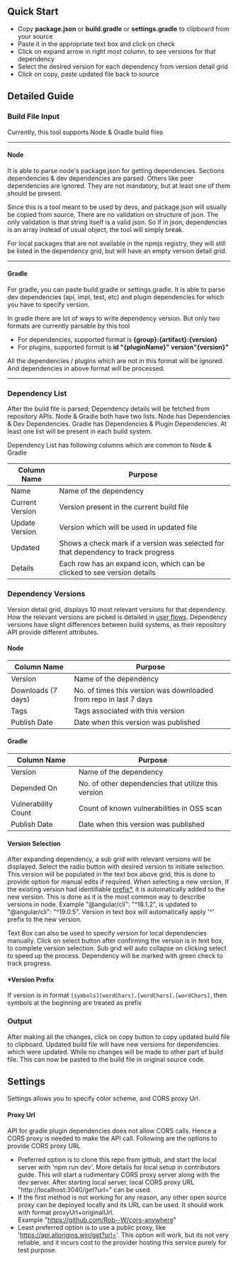 ## Quick Start

- Copy **package.json** or **build.gradle** or **settings.gradle** to clipboard from your source
- Paste it in the appropriate text box and click on check
- Click on expand arrow in right most column, to see versions for that dependency
- Select the desired version for each dependency from version detail grid
- Click on copy, paste updated file back to source

## Detailed Guide

### Build File Input
Currently, this tool supports Node & Gradle build files

---

#### Node
It is able to parse node's package.json for getting dependencies. Sections dependencies & dev dependencies are parsed. Others like peer dependencies are ignored.
They are not mandatory, but at least one of them should be present. 

Since this is a tool meant to be used by devs, and package.json will usually be copied from source, There are no validation on structure of json.
The only validation is that string itself is a valid json. So if in json, dependencies is an array instead of usual object, the tool will simply break.

For local packages that are not available in the npmjs registry, they will still be listed in the dependency grid, but will have an empty version detail grid.

---

#### Gradle
For gradle, you can paste build.gradle or settings.gradle. It is able to parse dev dependencies (api, impl, test, etc) and plugin dependencies for which you have to specify version.

In gradle there are lot of ways to write dependency version. But only two formats are currently parsable by this tool
- For dependencies, supported format is **{group}:{artifact}:{version}**
- For plugins, supported format is **id "{pluginName}" version"{version}"**

All the dependencies / plugins which are not in this format will be ignored. And dependencies in above format will be processed.

---

### Dependency List
After the build file is parsed; Dependency details will be fetched from repository APIs. Node & Gradle both have two lists. Node has Dependencies & Dev Dependencies. Gradle has Dependencies & Plugin Dependencies. At least one list will be present in each build system.

Dependency List has following columns which are common to Node & Gradle

| Column Name       | Purpose                                                           |
|-------------------|-------------------------------------------------------------------|
| Name              | Name of the dependency                                            |
| Current Version   | Version present in the current build file                         |
| Update Version    | Version which will be used in updated file                        |
| Updated           | Shows a check mark if a version was selected for that dependency to track progress |
| Details           | Each row has an expand icon, which can be clicked to see version details |


### Dependency Versions
Version detail grid, displays 10 most relevant versions for that dependency. How the relevant versions are picked is detailed in [user flows](/user-flows). Dependency versions have slight differences between build systems, as their repository API provide different attributes.

#### Node

| Column Name       | Purpose                                                           |
|-------------------|-------------------------------------------------------------------|
| Version           | Name of the dependency                                            |
| Downloads (7 days)| No. of times this version was downloaded from repo in last 7 days |
| Tags              | Tags associated with this version                                 |
| Publish Date      | Date when this version was published                              |

#### Gradle
| Column Name           | Purpose                                                           |
|-----------------------|-------------------------------------------------------------------|
| Version               | Name of the dependency                                            |
| Depended On           | No. of other dependencies that utilize this version               |
| Vulnerability Count   | Count of known vulnerabilities in OSS scan                        |
| Publish Date          | Date when this version was published                              |

#### Version Selection
After expanding dependency, a sub grid with relevant versions will be displayed. Select the radio button with desired version to initiate selection.
This version will be populated in the text box above grid, this is done to provide option for manual edits if required.
When selecting a new version, If the existing version had identifiable [prefix*](/user-guide?id=version-prefix), it is automatically added to the new version. This is done as it is the most common way to describe versions in node. Example "@angular/cli": "^18.1.2", is updated to "@angular/cli": "^19.0.5". Version in text box will automatically apply '^' prefix to the new version.

Text Box can also be used to specify version for local dependencies manually. Click on select button after confirming the version is in text box, to complete version selection.
Sub grid will auto collapse on clicking select to speed up the process. Dependency will be marked with green check to track progress.

#### *Version Prefix
If version is in format ```[symbols][wordChars].[wordChars].[wordChars]```, then symbols at the beginning are treated as prefix

### Output
After making all the changes, click on copy button to copy updated build file to clipboard. Updated build file will have new versions for dependencies which were updated.
While no changes will be made to other part of build file. This can now be pasted to the build file in original source code.

## Settings
Settings allows you to specify color scheme, and CORS proxy Url.

#### Proxy Url
API for gradle plugin dependencies does not allow CORS calls. Hence a CORS proxy is needed to make the API call. Following are the options to provide CORS proxy URL
- Preferred option is to clone this repo from github, and start the local server with 'npm run dev'. More details for local setup in contributors guide.
This will start a rudimentary CORS proxy server along with the dev server. After starting local server, local CORS proxy URL "http://localhost:3040/get?url=" can be used.
- If the first method is not working for any reason, any other open source proxy can be deployed locally and its URL can be used. It should work with format proxyUrl+originalUrl.  
Example "https://github.com/Rob--W/cors-anywhere"
- Least preferred option is to use a public proxy, like 'https://api.allorigins.win/get?url='. This option will work, but its not very reliable, and it incurs cost to the provider hosting this service purely for test purpose.